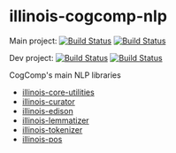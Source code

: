 # illinois-cogcomp-nlp

Main project: 
[![Build Status](http://128.174.241.91:8080/job/illinois-nlp/3/badge/icon)](http://128.174.241.91:8080/job/illinois-nlp/3/)
[![Build Status](https://semaphoreci.com/api/v1/projects/5303a5fc-469c-42a8-84c9-fbef6382179a/579314/badge.svg)](https://semaphoreci.com/danyaljj/illinois-cogcomp-nlp)

Dev project: 
[![Build Status](http://128.174.241.91:8080/job/Illinois-nlp-dev/6/badge/icon)](http://128.174.241.91:8080/job/Illinois-nlp-dev/6/)
[![Build Status](https://semaphoreci.com/api/v1/projects/80f49761-69dc-4a02-8ea9-a6895338a115/580384/badge.svg)](https://semaphoreci.com/cogcomp-dev/illinois-cogcomp-nlp)

CogComp's main NLP libraries

- [illinois-core-utilities](core-utilities/README.md)
- [illinois-curator](curator/README.md)
- [illinois-edison](edison/README.md)
- [illinois-lemmatizer](lemmatizer/README.md)
- [illinois-tokenizer](tokenizer/README.md)
- [illinois-pos](pos/README.md)
